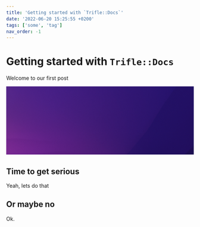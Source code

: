 ```yaml
---
title: 'Getting started with `Trifle::Docs`'
date: '2022-06-20 15:25:55 +0200'
tags: ['some', 'tag']
nav_order: -1
---
```


# Getting started with `Trifle::Docs`

Welcome to our first post

![Screen](screen.png)

## Time to get serious

Yeah, lets do that

## Or maybe no

Ok.
